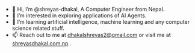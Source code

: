 - 👋 Hi, I’m @shreyas-dhakal, A Computer Engineer from Nepal.
- 👀 I’m interested in exploring applications of AI Agents.
- 🌱 I’m learning artificial intelligence, machine learning and any computer science related stuff.
- 📫 Reach out to me at dhakalshreyas2@gmail.com or visit me at [shreyasdhakal.com.np](https://www.shreyasdhakal.com.np) .

<!---
shreyas-dhakal/shreyas-dhakal is a ✨ special ✨ repository because its `README.md` (this file) appears on your GitHub profile.
You can click the Preview link to take a look at your changes.
--->
